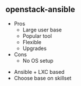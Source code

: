---
---
## openstack-ansible

- Pros
  - Large user base
  - Popular tool
  - Flexible
  - Upgrades
- Cons
  - No OS setup

<aside class="notes">
  <ul>
    <li>Ansible + LXC based</li>
    <li>Choose base on skillset</li>
  </ul>
</aside>
